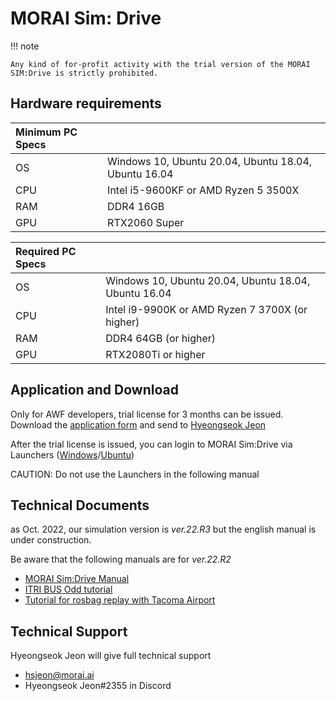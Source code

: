 # MORAI Sim: Drive

!!! note

    Any kind of for-profit activity with the trial version of the MORAI SIM:Drive is strictly prohibited.

## Hardware requirements

| Minimum PC Specs |                                                      |
| :--------------- | :--------------------------------------------------- |
| OS               | Windows 10, Ubuntu 20.04, Ubuntu 18.04, Ubuntu 16.04 |
| CPU              | Intel i5-9600KF or AMD Ryzen 5 3500X                 |
| RAM              | DDR4 16GB                                            |
| GPU              | RTX2060 Super                                        |

| Required PC Specs |                                                      |
| :---------------- | :--------------------------------------------------- |
| OS                | Windows 10, Ubuntu 20.04, Ubuntu 18.04, Ubuntu 16.04 |
| CPU               | Intel i9-9900K or AMD Ryzen 7 3700X (or higher)      |
| RAM               | DDR4 64GB (or higher)                                |
| GPU               | RTX2080Ti or higher                                  |

## Application and Download

Only for AWF developers, trial license for 3 months can be issued.
Download the [application form](https://drive.google.com/file/d/1SO9hAr2-828MNl410xSABp3znHaR-AWV/view?usp=sharing) and send to [Hyeongseok Jeon](#technical-support)

After the trial license is issued, you can login to MORAI Sim:Drive via Launchers ([Windows](https://drive.google.com/file/d/1NMd2kInUALXYosRMtOHDPPGou9yCWMKK/view?usp=sharing)/[Ubuntu](https://drive.google.com/file/d/1qmA_1eUDyNJ85AeAzSxZRQaDbR_Sc76R/view?usp=sharing))

CAUTION: Do not use the Launchers in the following manual

## Technical Documents

as Oct. 2022, our simulation version is _ver.22.R3_ but the english manual is under construction.

Be aware that the following manuals are for _ver.22.R2_

- [MORAI Sim:Drive Manual](https://morai-sim--drive-user-manual--en-22-r2.scrollhelp.site/msdume2/)
- [ITRI BUS Odd tutorial](https://morai.atlassian.net/wiki/external/1158610949/ZDE2Mjk0MTc5OTAxNGZmZjg3ZDMxZjQxNzFkNTgxYWM?atlOrigin=eyJpIjoiNDc1OGNkMjkxMTMzNDVjOGExMGFiMDY0M2ZmNzkwMjkiLCJwIjoiYyJ9)
- [Tutorial for rosbag replay with Tacoma Airport](https://morai.atlassian.net/wiki/external/1098547535/MTJjMDRmZDlhZDhiNDI2YzhkNzgzMWJiMjNiYTYxMzc?atlOrigin=eyJpIjoiZTc5NzBlM2VkMmFiNDZlM2JlZjk1N2Q3ZjZjYWYwZjMiLCJwIjoiYyJ9)

## Technical Support

Hyeongseok Jeon will give full technical support

- <hsjeon@morai.ai>
- Hyeongseok Jeon#2355 in Discord
